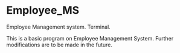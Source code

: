 # Employee_MS
Employee Management system. Terminal.

This is a basic program on Employee Management System. Further modifications are to be made in the future.
